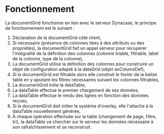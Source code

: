 # Fonctionnement

La documentGrid fonctionne en lien avec le serveur Dynacase, le principe de fonctionnement est le suivant :

1.  Déclaration de la documentGrid côté client,
2.  Si nécessaire (présence de colonnes liées à  des attributs ou des propriétés),
    la documentGrid fait un appel serveur pour récupérer l'intégralité de la définition des colonnes
    (colonne triable, filtrable, label de la colonne, type de la colonne),
3.  La documentGrid utilise la définition des colonnes pour construire un objet de configuration adapté à la dataGrid (objet aoColumsDef),
4.  Si la documentGrid est filtrable alors elle construit le footer de la balise table en y ajoutant les filtres nécessaires suivant les colonnes filtrables,
5.  La documentGrid initie la dataTable,
6.  La dataTable effectue le premier chargement de ses données,
7.  La dataTable effectue le rendu des lignes en fonction des données reçues,
8.  Si la documentGrid doit initier le système d'overlay, elle l'attache à la dataTable nouvellement générée,
9.  À chaque opération effectuée sur la table (changement de page, filtre, tri),
    la dataTable va chercher sur le serveur les données nécessaire à son rafraîchissement et se reconstruit.
